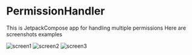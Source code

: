 # PermissionHandler
This is JetpackCompose app for handling multiple  permissions 
Here are screenshots examples 

![screen1](https://github.com/HusseinKamal/PermissionHandler/assets/29864161/2033e4dd-9e68-4f22-b3ef-924e28320ef3)
![screen2](https://github.com/HusseinKamal/PermissionHandler/assets/29864161/b223c303-19e9-4c9a-8bd1-7eaa0305f1d7)
![screen3](https://github.com/HusseinKamal/PermissionHandler/assets/29864161/668efae9-e813-41c2-b028-640376f7abad)


